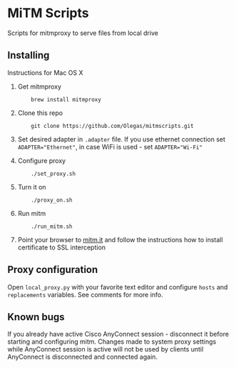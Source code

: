 # MiTM Scripts

Scripts for mitmproxy to serve files from local drive

## Installing

Instructions for Mac OS X

 1. Get mitmproxy

    ```
        brew install mitmproxy
    ```

 2. Clone this repo

    ```
        git clone https://github.com/Olegas/mitmscripts.git
    ```
     
 3. Set desired adapter in `.adapter` file. If you use ethernet connection set `ADAPTER="Ethernet"`, 
    in case WiFi is used - set `ADAPTER="Wi-Fi"`
    
 4. Configure proxy
 
    ```
        ./set_proxy.sh
    ```
    
 5. Turn it on
 
    ```
        ./proxy_on.sh
    ```
    
 6. Run mitm
 
    ```
        ./run_mitm.sh
    ```

 7. Point your browser to [mitm.it](http://mitm.it) and follow the instructions how to install certificate to SSL interception
 
## Proxy configuration

Open `local_proxy.py` with your favorite text editor and configure `hosts` and `replacements` variables. 
See comments for more info.

## Known bugs

If you already have active Cisco AnyConnect session - disconnect it before starting and configuring mitm.
Changes made to system proxy settings while AnyConnect session is active will not be used by clients until AnyConnect is disconnected and connected again.  
 